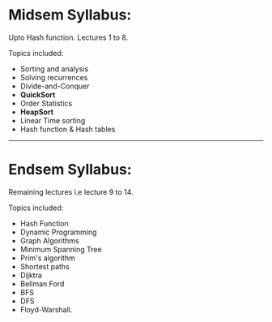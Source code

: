 # Midsem Syllabus:

Upto Hash function. Lectures 1 to 8. 

Topics included: 
* Sorting and analysis
* Solving recurrences
* Divide-and-Conquer
* **QuickSort**
* Order Statistics
* **HeapSort**
* Linear Time sorting
* Hash function & Hash tables
---
# Endsem Syllabus:

Remaining lectures i.e lecture 9 to 14.

Topics included: 
- Hash Function
- Dynamic Programming
- Graph Algorithms
- Minimum Spanning Tree
- Prim's algorithm
- Shortest paths
- Dijktra
- Bellman Ford
- BFS
- DFS
- Floyd-Warshall.